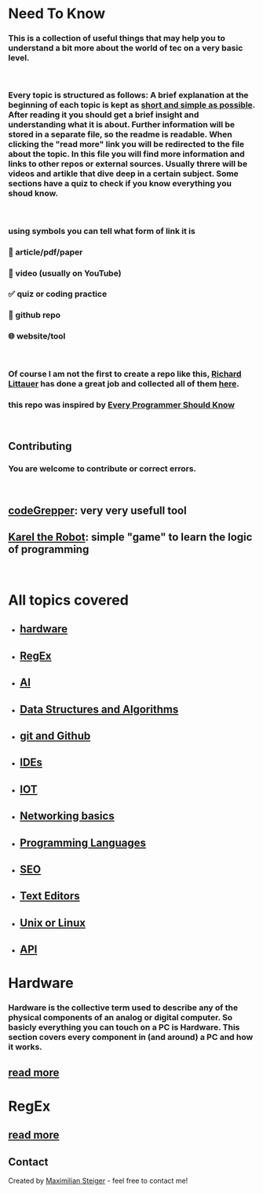 # Need To Know

### This is a collection of useful things that may help you to understand a bit more about the world of tec on a very basic level.

<br>

### Every topic is structured as follows: A brief explanation at the beginning of each topic is kept as [short and simple as possible](https://en.wikipedia.org/wiki/KISS_principle). After reading it you should get a brief insight and understanding what it is about. Further information will be stored in a separate file, so the readme is readable. When clicking the "read more" link you will be redirected to the file about the topic. In this file you will find more information and links to other repos or external sources. Usually threre will be videos and artikle that dive deep in a certain subject. Some sections have a quiz to check if you know everything you shoud know.  

<br>

### using symbols you can tell what form of link it is
### 📄 article/pdf/paper
### 🎥 video (usually on YouTube)
### ✅ quiz or coding practice
### 👾 github repo
### 🌐 website/tool


<br>

### Of course I am not the first to create a repo like this, [Richard Littauer](https://github.com/RichardLitt) has done a great job and collected all of them [here](https://github.com/RichardLitt/meta-knowledge).
### this repo was inspired by [Every Programmer Should Know](https://github.com/mtdvio/every-programmer-should-know)


<br>

## Contributing 
### You are welcome to contribute or correct errors. 


<br>

## [codeGrepper](https://www.codegrepper.com/): very very usefull tool
## [Karel the Robot](https://github.com/fredoverflow/karel): simple "game" to learn the logic of programming


<br>




# All topics covered

- ## [hardware](#Hardware)
- ## [RegEx](#RegEx)
- ## [AI](#AI)
- ## [Data Structures and Algorithms](#Data-Structures-and-Algorithms)
- ## [git and Github](#git-and-Github)
- ## [IDEs](#IDEs)
- ## [IOT](#IOT)
- ## [Networking basics](#Networking-Basics)
- ## [Programming Languages](#Programming-Languages)
- ## [SEO](#SEO)
- ## [Text Editors](#Text-Editors)
- ## [Unix or Linux](Unix-Or-Linux)
- ## [API](#api)




# Hardware

### Hardware is the collective term used to describe any of the physical components of an analog or digital computer. So basicly everything you can touch on a PC is Hardware. This section covers every component in (and around) a PC and how it works. 

## [read more](hardware/hardware.md)




# RegEx

## [read more](Regex/regex.md)


## Contact
Created by [Maximilian Steiger](https://github.com/maximiliansteiger) - feel free to contact me!

